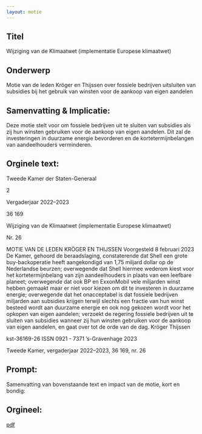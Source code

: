 ```yaml
---
layout: motie
---
```

## Titel
Wijziging van de Klimaatwet (implementatie Europese klimaatwet)
## Onderwerp
Motie van de leden Kröger en Thijssen over fossiele bedrijven uitsluiten van subsidies bij het gebruik van winsten voor de aankoop van eigen aandelen
## Samenvatting & Implicatie:

Deze motie stelt voor om fossiele bedrijven uit te sluiten van subsidies als zij hun winsten gebruiken voor de aankoop van eigen aandelen. Dit zal de investeringen in duurzame energie bevorderen en de kortetermijnbelangen van aandeelhouders verminderen.
## Orginele text:


Tweede Kamer der Staten-Generaal

2

Vergaderjaar 2022–2023

36 169

Wijziging van de Klimaatwet (implementatie
Europese klimaatwet)

Nr. 26

MOTIE VAN DE LEDEN KRÖGER EN THIJSSEN
Voorgesteld 8 februari 2023
De Kamer,
gehoord de beraadslaging,
constaterende dat Shell een grote buy-backoperatie heeft aangekondigd
van 1,75 miljard dollar op de Nederlandse beurzen;
overwegende dat Shell hiermee wederom kiest voor het kortetermijnbelang van zijn aandeelhouders in plaats van een leefbare planeet;
overwegende dat ook BP en ExxonMobil vele miljarden winst hebben
gemaakt maar er niet voor kiezen om dit te investeren in duurzame
energie;
overwegende dat het onacceptabel is dat fossiele bedrijven miljarden aan
subsidies krijgen terwijl slechts een fractie van hun winst besteed wordt
aan duurzame energie en ook nog gekozen wordt voor het opkopen van
eigen aandelen;
verzoekt de regering fossiele bedrijven uit te sluiten van subsidies
wanneer zij hun winsten gebruiken voor de aankoop van eigen aandelen,
en gaat over tot de orde van de dag.
Kröger
Thijssen

kst-36169-26
ISSN 0921 - 7371
’s-Gravenhage 2023

Tweede Kamer, vergaderjaar 2022–2023, 36 169, nr. 26


## Prompt:
Samenvatting van bovenstaande text en impact van de motie, kort en bondig:

## Orgineel:
[pdf](https://gegevensmagazijn.tweedekamer.nl/OData/v4/2.0/Document(e521cf63-b7fe-4276-b4a2-fde97c58ebb2)/resource)
